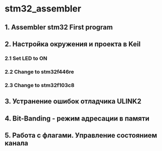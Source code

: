 # stm32_assembler
## 1. Assembler stm32 First program
## 2. Настройка окружения и проекта в Keil 
### 2.1 Set LED to ON
### 2.2 Change to stm32f446re
### 2.3 Change to stm32f103c8
## 3. Устранение ошибок отладчика ULINK2
## 4. Bit-Banding - режим адресации в памяти
## 5. Работа с флагами. Управление состоянием канала

